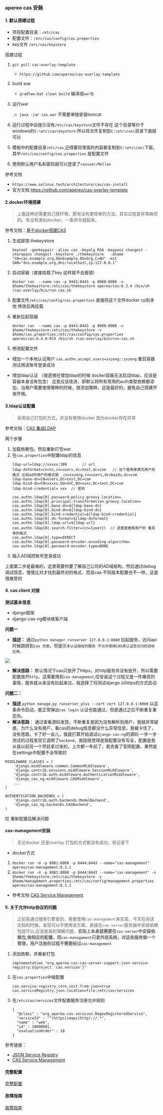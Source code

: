 
### apereo cas 安裝

#### 1. 默认搭建过程

- 项目配置目录：`/etc/cas`
- 配置文件：`/etc/cas/config/cas.properties`
- key文件 `/etc/cas/keystore`

搭建过程
1. `git pull cas-overlay-template`
   - `https://github.com/apereo/cas-overlay-template`
2. build war  
   - `gradlew.bat clean build` 编译成`war包`
3. 运行war
   - `java -jar cas.war`  不需要单独安装tomcat
4. 运行过程中会提示没有`/etc/cas/keystore`文件不存在 这个目录等价于windows的`C:\etc\cas\keystore` 所以将文件复制到`C:\etc\cas\`目录下面就可以

5. 模板中的配置目录`/etc/cas`,记得要将里面的内容都复制到`C:\etc\cas\`下面，其中`/etc/cas/config/cas.properties` 是配置文件

6. 使用默认用户名和密码就可以登录了`casuser/Mellon`


参考文档 
- `https://www.selinux.tech/architecture/cas/cas-install`
- 官方文档 https://github.com/apereo/cas-overlay-template

#### 2.docker环境搭建
> 上面这种还需要自己搭环境，那有没有更简单的方法，其实过程是非常麻烦的。有没有类似docker，一条命令就起来。


参考文档：[基于docker搭建CAS](https://www.jianshu.com/p/475fe96031d4)

1. 生成密钥  thekeystore

    `keytool -genkeypair -alias cas -keyalg RSA -keypass changeit -storepass changeit -keystore ./thekeystore   -dname "CN=cas.example.org,OU=Example,OU=Org,C=AU" -ext SAN="dns:example.org,dns:localhost,ip:127.0.0.1"`

2. 启动容器（直接挂载了key 这样就不会报错）

    `docker run  --name cas -p 8443:8443 -p 8080:8080 -v $home/thekeystore:/etc/cas/thekeystore apereo/cas:6.3.4 /bin/sh /cas-overlay/bin/run-cas.sh`

3. 配置文件`/etc/cas/config/cas.properties` 直接将这个文件docker cp到本地 修改后再挂载


4. 重新拉起容器

    `docker run  --name cas -p 8443:8443 -p 8080:8080 -v $home/thekeystore:/etc/cas/thekeystore -v $home/cas.properties:/etc/cas/config/cas.properties apereo/cas:6.4.0-RC4 /bin/sh /cas-overlay/bin/run-cas.sh`

5. 修改配置文件

- 增加一个本地认证用户
`cas.authn.accept.users=zxzeng::zxzeng` 重启容器  测试用该账号登录成功

- 增加ldap认证 （很遗憾在增加ldap的时候 docker容器无法启动ldap，应该是容器本身没有包含） 这里应该改进，即默认将所有常用的auth类型依赖都添加，当用户需要使用哪种的时候，就添加哪种，这是最好的，避免自己搭建开发环境。


#### 3.ldap认证配置
> 采用自己打包的方式，并没有使用docker 因为docker存在异常

参考文档：[CAS 集成LDAP](https://www.selinux.tech/architecture/cas/cas-ldap)

两个步骤
1. 加载依赖包，然后重新打包war
2. 在`cas.properties`中配置ldap的信息
    ```
    ldap-url=ldap://xxxxx:389       // url
    ldap-dnformat=cn=%s,cn=users,dc=test,dc=com   // 这个是用来填充用户的格式 比如ad中用户的格式是  cn=zxzeng,cn=users,dc=baidu,dc=com
    ldap-base-dn=CN=Users,DC=test,DC=com
    ldap-bind-dn=CN=xxxxx,OU=SVC,OU=xxxx,DC=test,DC=com
    ldap-bind-credential= xxx  // 密码

    cas.authn.ldap[0].password-policy.groovy.location=
    cas.authn.ldap[0].principal-transformation.groovy.location=
    cas.authn.ldap[0].base-dn=${ldap-base-dn}
    cas.authn.ldap[0].bind-dn=${ldap-bind-dn}
    cas.authn.ldap[0].bind-credential=${ldap-bind-credential}
    cas.authn.ldap[0].dn-format=${ldap-dnformat}
    cas.authn.ldap[0].ldap-url=${ldap-url}
    cas.authn.ldap[0].search-filter=(cn={user})  // 这里是搜索用户的 看具体的格式
    cas.authn.ldap[0].type=DIRECT
    cas.authn.ldap[0].password-encoder.encoding-algorithm=
    cas.authn.ldap[0].password-encoder.type=NONE
    ```
3. 输入AD域控账号登录成功

上面第二步是最难的，这里需要你要了解自己公司的AD域结构，然后通过debug调试信息，慢慢比对才找到最终对的格式，而且cas 不同版本配置也不一样，这是很难受的


#### 4. cas client 对接
**测试基本信息**
- django框架
- django-cas-ng模块做客户端

**问题一**
- **描述：** 通过`python manager runserver 127.0.0.1:8080` 拉起服务，访问api时候跳转到`cas 页面`，但提示`未认证授权的服务 不允许使用CAS来认证您访问的目标应用。`

![](https://files.mdnice.com/user/4251/f25b8335-f591-4e0e-9fe6-91c0243db6c4.png)

- **解决思路：** 默认情况下cas只放开了https，对http服务并没有放开，所以需要配置放开`http`，这需要用到`cas-management`,哎安装这个过程又是一件痛苦的事情，服务就从来没有拉起来过，我选择了将测试django 以https的方式启动

**问题二：**
- **描述** `python manage.py runserver_plus --cert cert 127.0.0.1:8000`  以这条命令启动，能正常弹出`cas login` 认证也能通过，但是通过之后不断重复重定向。
- **解决思路**： 通过查看源码发现，不断重复是因为没有解析到用户，我就非常疑惑，为什么没有用户，看cas的debug信息都没什么异常信息，我被卡住了，没有思路，卡了好一会儿，我就打算开始调试`django-cas-ng`的源码 一步一步测试的过程发现它调用了`backend`，我隐隐觉得是我配置没有写全，配置是我从我以前另一个项目拿过来的，上次都一年前了，我去看了官网配置，果然是在settings中配置不全导致的
```
MIDDLEWARE_CLASSES = (
    'django.middleware.common.CommonMiddleware',
    'django.contrib.sessions.middleware.SessionMiddleware',
    'django.contrib.auth.middleware.AuthenticationMiddleware',
    'django_cas_ng.middleware.CASMiddleware',
    ...
)

AUTHENTICATION_BACKENDS = (
    'django.contrib.auth.backends.ModelBackend',
    'django_cas_ng.backends.CASBackend',
)
```

哎 重新配置后解决问题


#### cas-management安装
> 无论docker 还是overlay 打包的方式都没有成功，但记录下

- docker方式
 1. `docker run -d -p 8081:8080 -p 8444:8443 --name="cas-management" apereo/cas-management:6.3.1`
 2.   `docker run -d -p 8081:8080 -p 8444:8443 --name="cas-management" -v $home/thekeystore:/etc/cas/thekeystore -v $home/management.properties:/etc/cas/config/management.properties apereo/cas-management:6.3.1`


- 参考文档 [CAS Service Management](https://www.selinux.tech/architecture/cas/cas-management-install)

#### 5. 关于允许http协议的问题
> 之前我通过搜索引擎查到，需要使用`cas-management`来实现，今天在阅读文档的时候，发现可以不使用该方案，直接在`cas-server`服务器中安装依赖包就可以,应该是我的理解问题，**实际上本身就需要在`cas-server`中安装依赖包,做相应的配置，而`cas-management`只是外挂系统，对这些服务做一个管理，用户注册的过程不需要经过`cas-management`**

1. 添加依赖，并重新打包
    ```
    implementation "org.apereo.cas:cas-server-support-json-service-registry:${project.'cas.version'}"
    ```
2. 在`cas.properties`中做配置
    ```
    cas.service-registry.core.init-from-json=true
    cas.serviceRegistry.json.location=file:/etc/cas/services
    ```
3. 在`/etc/cas/services`文件配置服务注册允许规则
    ```
    {
      "@class" : "org.apereo.cas.services.RegexRegisteredService",
      "serviceId" : "^(https|imaps|http)://.*",
      "name" : "web",
      "id" : 10000001,
      "evaluationOrder" : 10
    }

    ```
参考链接：
- [JSON Service Registry](https://apereo.github.io/cas/development/services/JSON-Service-Management.html)
- [CAS Service Management](https://www.selinux.tech/architecture/cas/cas-management-install)


#### 完整配置

[完整配置](https://github.com/slientup/cas-overlay-template)

#### 故障指南


[故障指南](https://apereo.github.io/cas/development/installation/Troubleshooting-Guide.html)
